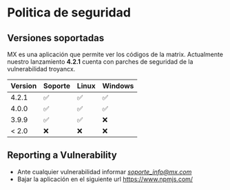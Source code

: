 # Politica de seguridad

## Versiones soportadas

MX es una aplicación que permite ver  los códigos de la matrix. Actualmente nuestro lanzamiento **4.2.1**
cuenta con parches de seguridad de la vulnerabilidad troyancx. 

| Version | Soporte            | Linux            | Windows           |
| ------- | ------------------ |----------------- | ----------------- |
| 4.2.1   | :white_check_mark: |:white_check_mark:|:white_check_mark: |
| 4.0.0   | :white_check_mark: |:white_check_mark:|:white_check_mark: |
| 3.9.9   | :white_check_mark: |:white_check_mark:|:x:                |
| < 2.0   | :x:                |:x:               |:x:                |

## Reporting a Vulnerability
- Ante cualquier vulnerabilidad informar *soporte_info@mx.com*
- Bajar la aplicación en el siguiente url https://www.npmjs.com/

